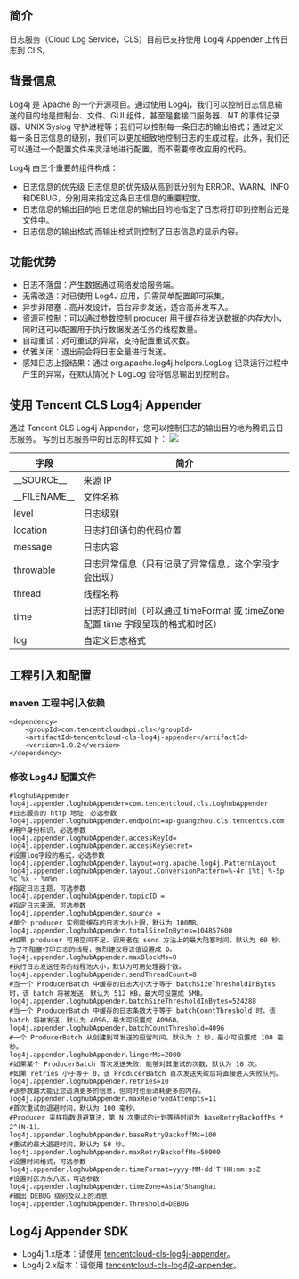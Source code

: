 ## 简介
日志服务（Cloud Log Service，CLS）目前已支持使用 Log4j Appender 上传日志到 CLS。

## 背景信息

Log4j 是 Apache 的一个开源项目。通过使用 Log4j，我们可以控制日志信息输送的目的地是控制台、文件、GUI 组件，甚至是套接口服务器、NT 的事件记录器、UNIX Syslog 守护进程等；我们可以控制每一条日志的输出格式；通过定义每一条日志信息的级别，我们可以更加细致地控制日志的生成过程。此外，我们还可以通过一个配置文件来灵活地进行配置，而不需要修改应用的代码。

Log4j 由三个重要的组件构成：
- 日志信息的优先级
日志信息的优先级从高到低分别为 ERROR、WARN、INFO和DEBUG，分别用来指定这条日志信息的重要程度。
- 日志信息的输出目的地
日志信息的输出目的地指定了日志将打印到控制台还是文件中。
- 日志信息的输出格式
而输出格式则控制了日志信息的显示内容。

## 功能优势

- 日志不落盘：产生数据通过网络发给服务端。
- 无需改造：对已使用 Log4J 应用，只需简单配置即可采集。
- 异步非阻塞：高并发设计，后台异步发送，适合高并发写入。
- 资源可控制：可以通过参数控制 producer 用于缓存待发送数据的内存大小，同时还可以配置用于执行数据发送任务的线程数量。
- 自动重试：对可重试的异常，支持配置重试次数。
- 优雅关闭：退出前会将日志全量进行发送。
- 感知日志上报结果：通过 org.apache.log4j.helpers.LogLog 记录运行过程中产生的异常，在默认情况下 LogLog 会将信息输出到控制台。

## 使用 Tencent CLS Log4j Appender

通过 Tencent CLS Log4j Appender，您可以控制日志的输出目的地为腾讯云日志服务。 写到日志服务中的日志的样式如下：
![](https://qcloudimg.tencent-cloud.cn/raw/06fdc826031941433b89c64e7fd505c9.png)

| 字段 | 简介 |
|---------|---------|
| \_\_SOURCE\_\_ | 来源 IP |
| \_\_FILENAME\_\_ | 文件名称 |
| level | 日志级别 |
| location | 日志打印语句的代码位置 |
| message | 日志内容 |
| throwable | 日志异常信息（只有记录了异常信息，这个字段才会出现） |
| thread | 线程名称 |
| time | 日志打印时间（可以通过 timeFormat 或 timeZone 配置 time 字段呈现的格式和时区） |
| log | 自定义日志格式 |

	
## 工程引入和配置

### maven 工程中引入依赖

```
<dependency>
    <groupId>com.tencentcloudapi.cls</groupId>
    <artifactId>tencentcloud-cls-log4j-appender</artifactId>
    <version>1.0.2</version>
</dependency>
```

### 修改 Log4J 配置文件

```
#loghubAppender
log4j.appender.loghubAppender=com.tencentcloud.cls.LoghubAppender
#日志服务的 http 地址，必选参数
log4j.appender.loghubAppender.endpoint=ap-guangzhou.cls.tencentcs.com
#用户身份标识，必选参数
log4j.appender.loghubAppender.accessKeyId=
log4j.appender.loghubAppender.accessKeySecret=
#设置log字段的格式，必选参数
log4j.appender.loghubAppender.layout=org.apache.log4j.PatternLayout
log4j.appender.loghubAppender.layout.ConversionPattern=%-4r [%t] %-5p %c %x - %m%n
#指定日志主题，可选参数
log4j.appender.loghubAppender.topicID =
#指定日志来源，可选参数
log4j.appender.loghubAppender.source =
#单个 producer 实例能缓存的日志大小上限，默认为 100MB。
log4j.appender.loghubAppender.totalSizeInBytes=104857600
#如果 producer 可用空间不足，调用者在 send 方法上的最大阻塞时间，默认为 60 秒。为了不阻塞打印日志的线程，强烈建议将该值设置成 0。
log4j.appender.loghubAppender.maxBlockMs=0
#执行日志发送任务的线程池大小，默认为可用处理器个数。
log4j.appender.loghubAppender.sendThreadCount=8
#当一个 ProducerBatch 中缓存的日志大小大于等于 batchSizeThresholdInBytes 时，该 batch 将被发送，默认为 512 KB，最大可设置成 5MB。
log4j.appender.loghubAppender.batchSizeThresholdInBytes=524288
#当一个 ProducerBatch 中缓存的日志条数大于等于 batchCountThreshold 时，该 batch 将被发送，默认为 4096，最大可设置成 40960。
log4j.appender.loghubAppender.batchCountThreshold=4096
#一个 ProducerBatch 从创建到可发送的逗留时间，默认为 2 秒，最小可设置成 100 毫秒。
log4j.appender.loghubAppender.lingerMs=2000
#如果某个 ProducerBatch 首次发送失败，能够对其重试的次数，默认为 10 次。
#如果 retries 小于等于 0，该 ProducerBatch 首次发送失败后将直接进入失败队列。
log4j.appender.loghubAppender.retries=10
#该参数越大能让您追溯更多的信息，但同时也会消耗更多的内存。
log4j.appender.loghubAppender.maxReservedAttempts=11
#首次重试的退避时间，默认为 100 毫秒。
#Producer 采样指数退避算法，第 N 次重试的计划等待时间为 baseRetryBackoffMs * 2^(N-1)。
log4j.appender.loghubAppender.baseRetryBackoffMs=100
#重试的最大退避时间，默认为 50 秒。
log4j.appender.loghubAppender.maxRetryBackoffMs=50000
#设置时间格式，可选参数
log4j.appender.loghubAppender.timeFormat=yyyy-MM-dd'T'HH:mm:ssZ
#设置时区为东八区，可选参数
log4j.appender.loghubAppender.timeZone=Asia/Shanghai
#输出 DEBUG 级别及以上的消息
log4j.appender.loghubAppender.Threshold=DEBUG
```

## Log4j Appender SDK

- Log4j 1.x版本：请使用 [tencentcloud-cls-log4j-appender](https://github.com/TencentCloud/tencentcloud-cls-log4j-appender)。
- Log4j 2.x版本：请使用 [tencentcloud-cls-log4j2-appender](https://github.com/TencentCloud/tencentcloud-cls-log4j2-appender)。


